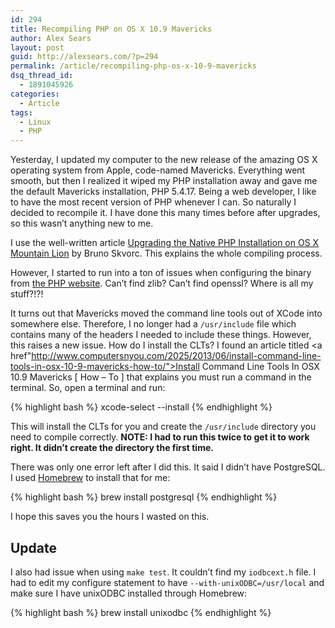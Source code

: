 ```yaml
---
id: 294
title: Recompiling PHP on OS X 10.9 Mavericks
author: Alex Sears
layout: post
guid: http://alexsears.com/?p=294
permalink: /article/recompiling-php-os-x-10-9-mavericks
dsq_thread_id:
  - 1891045926
categories:
  - Article
tags:
  - Linux
  - PHP
---
```

Yesterday, I updated my computer to the new release of the amazing OS X operating system from Apple, code-named Mavericks. Everything went smooth, but then I realized it wiped my PHP installation away and gave me the default Mavericks installation, PHP 5.4.17. Being a web developer, I like to have the most recent version of PHP whenever I can. So naturally I decided to recompile it. I have done this many times before after upgrades, so this wasn&#8217;t anything new to me.

<!--more-->

I use the well-written article [Upgrading the Native PHP Installation on OS X Mountain Lion][1] by Bruno Skvorc. This explains the whole compiling process.

However, I started to run into a ton of issues when configuring the binary from [the PHP website][2]. Can&#8217;t find zlib? Can&#8217;t find openssl? Where is all my stuff?!?!

It turns out that Mavericks moved the command line tools out of XCode into somewhere else. Therefore, I no longer had a `/usr/include` file which contains many of the headers I needed to include these things. However, this raises a new issue. How do I install the CLTs? I found an article titled <a href"http://www.computersnyou.com/2025/2013/06/install-command-line-tools-in-osx-10-9-mavericks-how-to/">Install Command Line Tools In OSX 10.9 Mavericks [ How &#8211; To ]</a> that explains you must run a command in the terminal. So, open a terminal and run:

{% highlight bash %}
xcode-select --install
{% endhighlight %}

This will install the CLTs for you and create the `/usr/include` directory you need to compile correctly. **NOTE: I had to run this twice to get it to work right. It didn&#8217;t create the directory the first time.**

There was only one error left after I did this. It said I didn&#8217;t have PostgreSQL. I used [Homebrew](http://brew.sh/) to install that for me:

{% highlight bash %}
brew install postgresql
{% endhighlight %}

I hope this saves you the hours I wasted on this.

## Update

I also had issue when using `make test`. It couldn&#8217;t find my `iodbcext.h` file. I had to edit my configure statement to have `--with-unixODBC=/usr/local` and make sure I have unixODBC installed through Homebrew:

{% highlight bash %}
brew install unixodbc
{% endhighlight %}

 [1]: http://mac.tutsplus.com/tutorials/server/upgrading-the-native-php-installation-on-os-x-mountain-lion/
 [2]: http://www.php.net